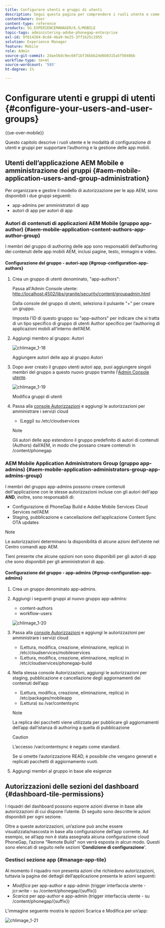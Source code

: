 ```yaml
---
title: Configurare utenti e gruppi di utenti
description: Segui questa pagina per comprendere i ruoli utente e come configurare utenti e gruppi per supportare l’authoring e la gestione delle app mobili.
contentOwner: User
content-type: reference
products: SG_EXPERIENCEMANAGER/6.5/MOBILE
topic-tags: administering-adobe-phonegap-enterprise
exl-id: 9f814204-8cd4-4ba9-9e25-3ff1b25c1955
solution: Experience Manager
feature: Mobile
role: Admin
source-git-commit: 2dae56dc9ec66f1bf36bbb24d6b0315a5f5040bb
workflow-type: tm+mt
source-wordcount: '593'
ht-degree: 1%

---
```


# Configurare utenti e gruppi di utenti {#configure-your-users-and-user-groups}

{{ue-over-mobile}}

Questo capitolo descrive i ruoli utente e le modalità di configurazione di utenti e gruppi per supportare l’authoring e la gestione delle app mobili.

## Utenti dell’applicazione AEM Mobile e amministrazione dei gruppi {#aem-mobile-application-users-and-group-administration}

Per organizzare e gestire il modello di autorizzazione per le app AEM, sono disponibili i due gruppi seguenti:

* app-admins per amministratori di app
* autori di app per autori di app

### Autori di contenuti di applicazioni AEM Mobile (gruppo app-author) {#aem-mobile-application-content-authors-app-author-group}

I membri del gruppo di authoring delle app sono responsabili dell’authoring dei contenuti delle app mobili AEM, inclusi pagine, testo, immagini e video.

#### Configurazione del gruppo - autori-app {#group-configuration-app-authors}

1. Crea un gruppo di utenti denominato, &quot;app-authors&quot;:

   Passa all&#39;Admin Console utente: [http://localhost:4502/libs/granite/security/content/groupadmin.html](http://localhost:4502/libs/granite/security/content/groupadmin.html)

   Dalla console del gruppo di utenti, seleziona il pulsante &quot;+&quot; per creare un gruppo.

   Imposta l’ID di questo gruppo su &quot;app-authors&quot; per indicare che si tratta di un tipo specifico di gruppo di utenti Author specifico per l’authoring di applicazioni mobili all’interno dell’AEM.

1. Aggiungi membro al gruppo: Autori

   ![chlimage_1-18](assets/chlimage_1-18.png)

   Aggiungere autori delle app al gruppo Autori

1. Dopo aver creato il gruppo utenti autori app, puoi aggiungere singoli membri del gruppo a questo nuovo gruppo tramite l&#39;[Admin Console utente](http://localhost:4502/libs/granite/security/content/useradmin.md).

   ![chlimage_1-19](assets/chlimage_1-19.png)

   Modifica gruppi di utenti

1. Passa alla [console Autorizzazioni](http://localhost:4502/useradmin) e aggiungi le autorizzazioni per amministrare i servizi cloud

   * (Leggi) su /etc/cloudservices

   >[!NOTE]
   >
   >Gli autori delle app estendono il gruppo predefinito di autori di contenuti (Authors) dall’AEM, in modo che possano creare contenuti in /content/phonegap

### AEM Mobile Application Administrators Group (gruppo app-admins) {#aem-mobile-application-administrators-group-app-admins-group}

I membri del gruppo app-admins possono creare contenuti dell&#39;applicazione con le stesse autorizzazioni incluse con gli autori dell&#39;app **AND**, inoltre, sono responsabili di:

* Configurazione di PhoneGap Build e Adobe Mobile Services Cloud Services nell’AEM
* Staging, pubblicazione e cancellazione dell&#39;applicazione Content Sync OTA updates

>[!NOTE]
>
>Le autorizzazioni determinano la disponibilità di alcune azioni dell’utente nel Centro comandi app AEM.
>
>Tieni presente che alcune opzioni non sono disponibili per gli autori di app che sono disponibili per gli amministratori di app.

#### Configurazione del gruppo - app-admins {#group-configuration-app-admins}

1. Crea un gruppo denominato app-admins.
1. Aggiungi i seguenti gruppi al nuovo gruppo app-admins:

   * content-authors
   * workflow-users

   ![chlimage_1-20](assets/chlimage_1-20.png)

1. Passa alla [console Autorizzazioni](http://localhost:4502/useradmin) e aggiungi le autorizzazioni per amministrare i servizi cloud

   * (Lettura, modifica, creazione, eliminazione, replica) in /etc/cloudservices/mobileservices
   * (Lettura, modifica, creazione, eliminazione, replica) in /etc/cloudservices/phonegap-build

1. Nella stessa console Autorizzazioni, aggiungi le autorizzazioni per staging, pubblicazione e cancellazione degli aggiornamenti dei contenuti dell’app

   * (Lettura, modifica, creazione, eliminazione, replica) in /etc/packages/mobileapp
   * (Lettura) su /var/contentsync

   >[!NOTE]
   >
   >La replica dei pacchetti viene utilizzata per pubblicare gli aggiornamenti dell’app dall’istanza di authoring a quella di pubblicazione

   >[!CAUTION]
   >
   >L’accesso /var/contentsync è negato come standard.
   >
   >Se si omette l’autorizzazione READ, è possibile che vengano generati e replicati pacchetti di aggiornamento vuoti.

1. Aggiungi membri al gruppo in base alle esigenze

## Autorizzazioni delle sezioni del dashboard {#dashboard-tile-permissions}

I riquadri del dashboard possono esporre azioni diverse in base alle autorizzazioni di cui dispone l’utente. Di seguito sono descritte le azioni disponibili per ogni sezione.

Oltre a queste autorizzazioni, un’azione può anche essere visualizzata/nascosta in base alla configurazione dell’app corrente. Ad esempio, se all’app non è stata assegnata alcuna configurazione cloud PhoneGap, l’azione &quot;Remote Build&quot; non verrà esposta in alcun modo. Questi sono elencati di seguito nelle sezioni &#39;**Condizione di configurazione**&#39;.

### Gestisci sezione app {#manage-app-tile}

Al momento il riquadro non presenta azioni che richiedono autorizzazioni, tuttavia la pagina dei dettagli dell’applicazione presenta le azioni seguenti:

* *Modifica* per app-author e app-admin (trigger interfaccia utente - jcr:write - su /content/phonegap/{suffix})
* *Scarica* per app-author e app-admin (trigger interfaccia utente - su /content/phonegap/{suffix})

L’immagine seguente mostra le opzioni Scarica e Modifica per un’app:

![chlimage_1-21](assets/chlimage_1-21.png)
